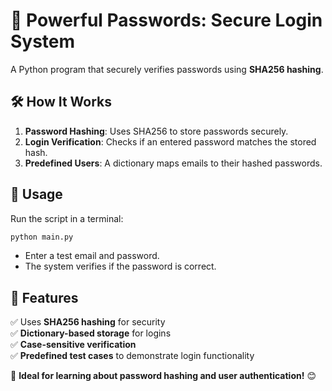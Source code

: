 
# 🔐 **Powerful Passwords: Secure Login System**  

A Python program that securely verifies passwords using **SHA256 hashing**.  

## 🛠 **How It Works**  
1. **Password Hashing**: Uses SHA256 to store passwords securely.  
2. **Login Verification**: Checks if an entered password matches the stored hash.  
3. **Predefined Users**: A dictionary maps emails to their hashed passwords.  

## 🚀 **Usage**  
Run the script in a terminal:  
```bash
python main.py
```  
- Enter a test email and password.  
- The system verifies if the password is correct.  

## 🔑 **Features**  
✅ Uses **SHA256 hashing** for security  
✅ **Dictionary-based storage** for logins  
✅ **Case-sensitive verification**  
✅ **Predefined test cases** to demonstrate login functionality  

📌 **Ideal for learning about password hashing and user authentication!** 😊
